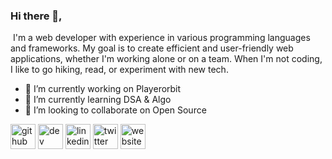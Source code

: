 ### Hi there 👋,
![]()
I'm a web developer with experience in various programming languages and frameworks. My goal is to create efficient and user-friendly web applications, whether I'm working alone or on a team. When I'm not coding, I like to go hiking, read, or experiment with new tech.

- 🔭 I’m currently working on Playerorbit 
- 🌱 I’m currently learning DSA & Algo 
- 👯 I’m looking to collaborate on Open Source 


[<img src='https://cdn.jsdelivr.net/npm/simple-icons@3.0.1/icons/github.svg' alt='github' height='40'>](https://github.com/tahdiislam)  [<img src='https://cdn.jsdelivr.net/npm/simple-icons@3.0.1/icons/dev-dot-to.svg' alt='dev' height='40'>](https://dev.to/tahdiislam)  [<img src='https://cdn.jsdelivr.net/npm/simple-icons@3.0.1/icons/linkedin.svg' alt='linkedin' height='40'>](https://www.linkedin.com/in/tahdiislam/)  [<img src='https://cdn.jsdelivr.net/npm/simple-icons@3.0.1/icons/twitter.svg' alt='twitter' height='40'>](https://twitter.com/tahdiislam)  [<img src='https://cdn.jsdelivr.net/npm/simple-icons@3.0.1/icons/icloud.svg' alt='website' height='40'>](https://tahdiislam.netlify.app/)  
